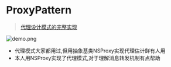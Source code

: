 # ProxyPattern

> [代理设计模式的完整实现](http://www.cnblogs.com/YouXianMing/p/4703259.html)

![demo.png](http://images0.cnblogs.com/blog2015/607542/201508/042146434233445.png)

* 代理模式大家都用过,但用抽象基类NSProxy实现代理估计鲜有人用
* 本人用NSProxy实现了代理模式,对于理解消息转发机制有点帮助
